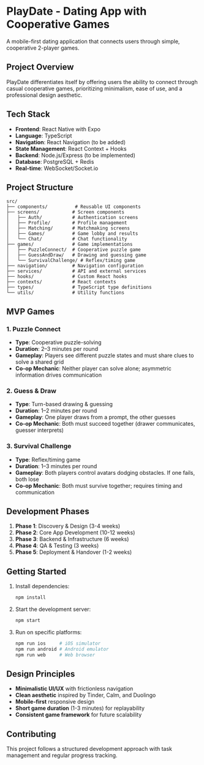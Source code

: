 # PlayDate - Dating App with Cooperative Games

A mobile-first dating application that connects users through simple, cooperative 2-player games.

## Project Overview

PlayDate differentiates itself by offering users the ability to connect through casual cooperative games, prioritizing minimalism, ease of use, and a professional design aesthetic.

## Tech Stack

- **Frontend**: React Native with Expo
- **Language**: TypeScript
- **Navigation**: React Navigation (to be added)
- **State Management**: React Context + Hooks
- **Backend**: Node.js/Express (to be implemented)
- **Database**: PostgreSQL + Redis
- **Real-time**: WebSocket/Socket.io

## Project Structure

```
src/
├── components/          # Reusable UI components
├── screens/            # Screen components
│   ├── Auth/           # Authentication screens
│   ├── Profile/        # Profile management
│   ├── Matching/       # Matchmaking screens
│   ├── Games/          # Game lobby and results
│   └── Chat/           # Chat functionality
├── games/              # Game implementations
│   ├── PuzzleConnect/  # Cooperative puzzle game
│   ├── GuessAndDraw/   # Drawing and guessing game
│   └── SurvivalChallenge/ # Reflex/timing game
├── navigation/         # Navigation configuration
├── services/           # API and external services
├── hooks/              # Custom React hooks
├── contexts/           # React contexts
├── types/              # TypeScript type definitions
└── utils/              # Utility functions
```

## MVP Games

### 1. Puzzle Connect
- **Type**: Cooperative puzzle-solving
- **Duration**: 2–3 minutes per round
- **Gameplay**: Players see different puzzle states and must share clues to solve a shared grid
- **Co-op Mechanic**: Neither player can solve alone; asymmetric information drives communication

### 2. Guess & Draw
- **Type**: Turn-based drawing & guessing
- **Duration**: 1–2 minutes per round
- **Gameplay**: One player draws from a prompt, the other guesses
- **Co-op Mechanic**: Both must succeed together (drawer communicates, guesser interprets)

### 3. Survival Challenge
- **Type**: Reflex/timing game
- **Duration**: 1–3 minutes per round
- **Gameplay**: Both players control avatars dodging obstacles. If one fails, both lose
- **Co-op Mechanic**: Both must survive together; requires timing and communication

## Development Phases

1. **Phase 1**: Discovery & Design (3-4 weeks)
2. **Phase 2**: Core App Development (10-12 weeks)
3. **Phase 3**: Backend & Infrastructure (6 weeks)
4. **Phase 4**: QA & Testing (3 weeks)
5. **Phase 5**: Deployment & Handover (1-2 weeks)

## Getting Started

1. Install dependencies:
   ```bash
   npm install
   ```

2. Start the development server:
   ```bash
   npm start
   ```

3. Run on specific platforms:
   ```bash
   npm run ios     # iOS simulator
   npm run android # Android emulator
   npm run web     # Web browser
   ```

## Design Principles

- **Minimalistic UI/UX** with frictionless navigation
- **Clean aesthetic** inspired by Tinder, Calm, and Duolingo
- **Mobile-first** responsive design
- **Short game duration** (1-3 minutes) for replayability
- **Consistent game framework** for future scalability

## Contributing

This project follows a structured development approach with task management and regular progress tracking.
